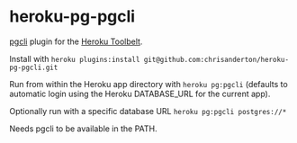 # heroku-pg-pgcli
[pgcli](http://pgcli.com) plugin for the [Heroku Toolbelt](https://toolbelt.heroku.com).

Install with ```heroku plugins:install git@github.com:chrisanderton/heroku-pg-pgcli.git```

Run from within the Heroku app directory with ```heroku pg:pgcli``` (defaults to automatic login using the Heroku DATABASE_URL for the current app).

Optionally run with a specific database URL ```heroku pg:pgcli postgres://*```

Needs pgcli to be available in the PATH.
